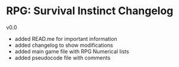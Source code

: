 # RPG: Survival Instinct Changelog
v0.0
- added READ.me for important information
- added changelog to show modifications
- added main game file with RPG Numerical lists
- added pseudocode file with comments